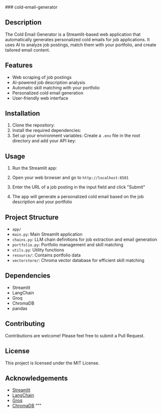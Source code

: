 ##﻿# cold-email-generator


## Description

The Cold Email Generator is a Streamlit-based web application that automatically generates personalized cold emails for job applications. It uses AI to analyze job postings, match them with your portfolio, and create tailored email content.

## Features

- Web scraping of job postings
- AI-powered job description analysis
- Automatic skill matching with your portfolio
- Personalized cold email generation
- User-friendly web interface

## Installation

1. Clone the repository:
2. Install the required dependencies:
3. Set up your environment variables:
Create a `.env` file in the root directory and add your API key:

## Usage

1. Run the Streamlit app:

2. Open your web browser and go to `http://localhost:8501`

3. Enter the URL of a job posting in the input field and click "Submit"

4. The app will generate a personalized cold email based on the job description and your portfolio

## Project Structure

- `app/`
- `main.py`: Main Streamlit application
- `chains.py`: LLM chain definitions for job extraction and email generation
- `portfolio.py`: Portfolio management and skill matching
- `utils.py`: Utility functions
- `resource/`: Contains portfolio data
- `vectorstore/`: Chroma vector database for efficient skill matching

## Dependencies

- Streamlit
- LangChain
- Groq
- ChromaDB
- pandas

## Contributing

Contributions are welcome! Please feel free to submit a Pull Request.

## License

This project is licensed under the MIT License.

## Acknowledgements

- [Streamlit](https://streamlit.io/)
- [LangChain](https://python.langchain.com/)
- [Groq](https://www.groq.com/)
- [ChromaDB](https://www.trychroma.com/)
"""

